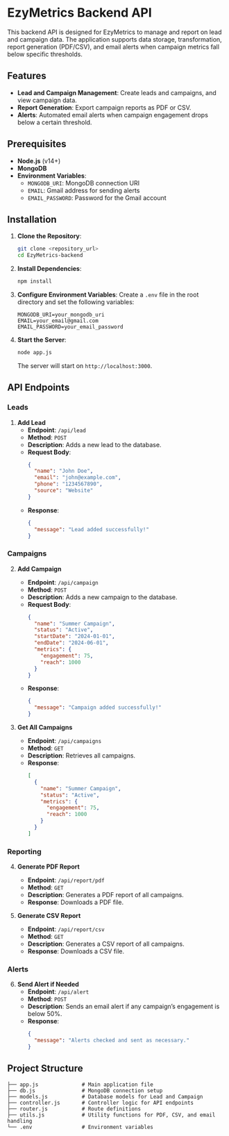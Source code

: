 # EzyMetrics Backend API

This backend API is designed for EzyMetrics to manage and report on lead and campaign data. The application supports data storage, transformation, report generation (PDF/CSV), and email alerts when campaign metrics fall below specific thresholds.

## Features
- **Lead and Campaign Management**: Create leads and campaigns, and view campaign data.
- **Report Generation**: Export campaign reports as PDF or CSV.
- **Alerts**: Automated email alerts when campaign engagement drops below a certain threshold.

## Prerequisites
- **Node.js** (v14+)
- **MongoDB**
- **Environment Variables**:
  - `MONGODB_URI`: MongoDB connection URI
  - `EMAIL`: Gmail address for sending alerts
  - `EMAIL_PASSWORD`: Password for the Gmail account

## Installation

1. **Clone the Repository**:
   ```bash
   git clone <repository_url>
   cd EzyMetrics-backend
   ```

2. **Install Dependencies**:
   ```bash
   npm install
   ```

3. **Configure Environment Variables**:
   Create a `.env` file in the root directory and set the following variables:
   ```plaintext
   MONGODB_URI=your_mongodb_uri
   EMAIL=your_email@gmail.com
   EMAIL_PASSWORD=your_email_password
   ```

4. **Start the Server**:
   ```bash
   node app.js
   ```
   The server will start on `http://localhost:3000`.

## API Endpoints

### Leads
1. **Add Lead**
   - **Endpoint**: `/api/lead`
   - **Method**: `POST`
   - **Description**: Adds a new lead to the database.
   - **Request Body**:
     ```json
     {
       "name": "John Doe",
       "email": "john@example.com",
       "phone": "1234567890",
       "source": "Website"
     }
     ```
   - **Response**:
     ```json
     {
       "message": "Lead added successfully!"
     }
     ```

### Campaigns
2. **Add Campaign**
   - **Endpoint**: `/api/campaign`
   - **Method**: `POST`
   - **Description**: Adds a new campaign to the database.
   - **Request Body**:
     ```json
     {
       "name": "Summer Campaign",
       "status": "Active",
       "startDate": "2024-01-01",
       "endDate": "2024-06-01",
       "metrics": {
         "engagement": 75,
         "reach": 1000
       }
     }
     ```
   - **Response**:
     ```json
     {
       "message": "Campaign added successfully!"
     }
     ```

3. **Get All Campaigns**
   - **Endpoint**: `/api/campaigns`
   - **Method**: `GET`
   - **Description**: Retrieves all campaigns.
   - **Response**:
     ```json
     [
       {
         "name": "Summer Campaign",
         "status": "Active",
         "metrics": {
           "engagement": 75,
           "reach": 1000
         }
       }
     ]
     ```

### Reporting
4. **Generate PDF Report**
   - **Endpoint**: `/api/report/pdf`
   - **Method**: `GET`
   - **Description**: Generates a PDF report of all campaigns.
   - **Response**: Downloads a PDF file.

5. **Generate CSV Report**
   - **Endpoint**: `/api/report/csv`
   - **Method**: `GET`
   - **Description**: Generates a CSV report of all campaigns.
   - **Response**: Downloads a CSV file.

### Alerts
6. **Send Alert if Needed**
   - **Endpoint**: `/api/alert`
   - **Method**: `POST`
   - **Description**: Sends an email alert if any campaign’s engagement is below 50%.
   - **Response**:
     ```json
     {
       "message": "Alerts checked and sent as necessary."
     }
     ```

## Project Structure

```plaintext
├── app.js              # Main application file
├── db.js               # MongoDB connection setup
├── models.js           # Database models for Lead and Campaign
├── controller.js       # Controller logic for API endpoints
├── router.js           # Route definitions
├── utils.js            # Utility functions for PDF, CSV, and email handling
└── .env                # Environment variables
```

